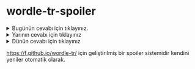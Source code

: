 # wordle-tr-spoiler

<details>
  <summary>Bugünün cevabı için tıklayınız.</summary>
  <br>
    <b> günah </b>
</details>

<details>
  <summary>Yarının cevabı için tıklayınız</summary>
  <br>
   <b> yutma </b>
</details>

<details>
  <summary>Dünün cevabı için tıklayınız </summary>
  <br>
  <b> hazan </b>
</details>

https://f.github.io/wordle-tr/ için geliştirilmiş bir spoiler sistemidir kendini yeniler otomatik olarak.

